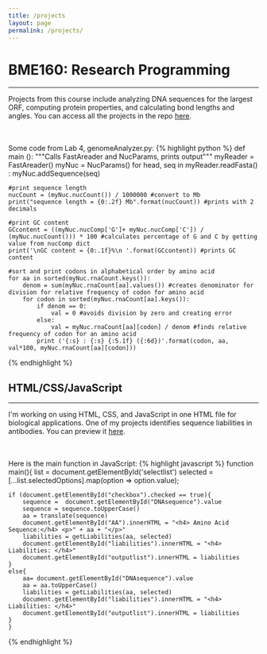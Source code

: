 ```yaml
---
title: /projects
layout: page
permalink: /projects/
---
```


# BME160: Research Programming <br>
----------

Projects from this course include analyzing DNA sequences for the largest ORF, computing protein properties, and calculating bond lengths and angles. You can access all the projects in the repo [here](https://github.com/gracejacobson/UCSC_BME160/).

<br /><br />Some code from Lab 4, genomeAnalyzer.py:
{% highlight python %}
def main ():
    """Calls FastAreader and NucParams, prints output"""
    myReader = FastAreader()
    myNuc = NucParams()
    for head, seq in myReader.readFasta() :
        myNuc.addSequence(seq)
    
    #print sequence length
    nucCount = (myNuc.nucCount()) / 1000000 #convert to Mb
    print("sequence length = {0:.2f} Mb".format(nucCount)) #prints with 2 decimals
    
    #print GC content
    GCcontent = ((myNuc.nucComp['G']+ myNuc.nucComp['C']) / (myNuc.nucCount())) * 100 #calculates percentage of G and C by getting value from nucComp dict
    print('\nGC content = {0:.1f}%\n '.format(GCcontent)) #prints GC content
     
    #sort and print codons in alphabetical order by amino acid
    for aa in sorted(myNuc.rnaCount.keys()):
        denom = sum(myNuc.rnaCount[aa].values()) #creates denominator for division for relative frequency of codon for amino acid
        for codon in sorted(myNuc.rnaCount[aa].keys()):
            if denom == 0:
                val = 0 #avoids division by zero and creating error
            else:
                val = myNuc.rnaCount[aa][codon] / denom #finds relative frequency of codon for an amino acid
            print ('{:s} : {:s} {:5.1f} ({:6d})'.format(codon, aa, val*100, myNuc.rnaCount[aa][codon]))
{% endhighlight %}

## HTML/CSS/JavaScript <br>
----------

I'm working on using HTML, CSS, and JavaScript in one HTML file for biological applications. One of my projects identifies sequence liabilities in antibodies. You can preview it [here](http://htmlpreview.github.io/?https://github.com/gracejacobson/HTML-CSS-Java/blob/main/AbLiabilities.html).

<br /><br />Here is the main function in JavaScript:
{% highlight javascript %}
function main(){
    list = document.getElementById('selectlist')
    selected = [...list.selectedOptions].map(option => option.value);

    if (document.getElementById("checkbox").checked == true){
        sequence =  document.getElementById("DNAsequence").value
        sequence = sequence.toUpperCase()
        aa = translate(sequence)
        document.getElementById("AA").innerHTML = "<h4> Amino Acid Sequence:</h4> <p>" + aa + "</p>"
        liabilities = getLiabilities(aa, selected)
        document.getElementById("liabilities").innerHTML = "<h4> Liabilities: </h4>"
        document.getElementById("outputlist").innerHTML = liabilities  
    }
    else{
        aa= document.getElementById("DNAsequence").value
        aa = aa.toUpperCase()
        liabilities = getLiabilities(aa, selected)
        document.getElementById("liabilities").innerHTML = "<h4> Liabilities: </h4>"
        document.getElementById("outputlist").innerHTML = liabilities
    }
    }
{% endhighlight %}

